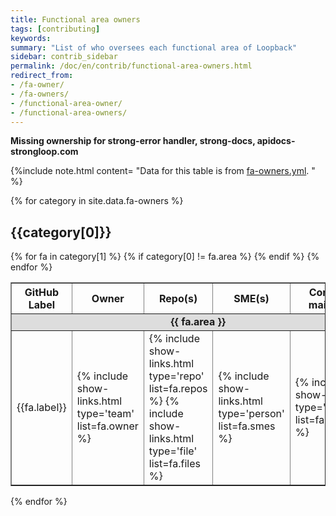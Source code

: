 ```yaml
---
title: Functional area owners
tags: [contributing]
keywords:
summary: "List of who oversees each functional area of Loopback"
sidebar: contrib_sidebar
permalink: /doc/en/contrib/functional-area-owners.html
redirect_from:
- /fa-owner/
- /fa-owners/
- /functional-area-owner/
- /functional-area-owners/
---
```


**Missing ownership for strong-error handler, strong-docs, apidocs-strongloop.com**

{%include note.html content= "Data for this table is from [fa-owners.yml](https://github.com/strongloop/loopback.io/tree/gh-pages/_data/fa-owners.yml).
" %}

{% for category in site.data.fa-owners %}
  <h2>{{category[0]}}</h2>

  <table width="800" border="1">
  <thead><tr>
    <th width="170">GitHub Label</th>
    <th width="150">Owner</th>
    <th width="250">Repo(s)</th>
    <th width="130">SME(s)</th>
    <th width="130">Community maintainers</th>

  </tr></thead>
  <tbody>
    {% for fa in category[1] %}
      {% if category[0] != fa.area %}
        <tr><td colspan="5" style="margin: 0; background-color: #ddd; font-weight: bold; text-align: center;"> {{ fa.area }} </td></tr>
      {% endif %}
      <tr>
        <td> {{fa.label}}</td>
        <td> {% include show-links.html type='team' list=fa.owner %} </td>
        <td>
            {% include show-links.html type='repo' list=fa.repos %}
            {% include show-links.html type='file' list=fa.files %}
        </td>
        <td> {% include show-links.html type='person' list=fa.smes %} </td>
        <td> {% include show-links.html type='person' list=fa.community %} </td>
      </tr>
    {% endfor %}
  </tbody>
  </table>

{% endfor %}
